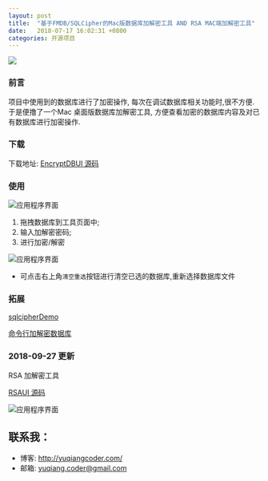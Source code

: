 ```yaml
---
layout: post
title:  "基于FMDB/SQLCipher的Mac版数据库加解密工具 AND RSA MAC端加解密工具"
date:   2018-07-17 16:02:31 +0800
categories: 开源项目
---
```

![](http://yuqiangcoder.com/assets/postImages/ios/201807/1.svg)

### 前言
项目中使用到的数据库进行了加密操作, 每次在调试数据库相关功能时,很不方便. 于是便撸了一个Mac 桌面版数据库加解密工具, 方便查看加密的数据库内容及对已有数据库进行加密操作.

### 下载
下载地址: 
[EncryptDBUI 源码](https://github.com/YQqiang/EncryptDBUI)

### 使用
![应用程序界面](http://yuqiangcoder.com/assets/postImages/ios/201807/1.png)

1. 拖拽数据库到工具页面中;
2. 输入加解密密码;
3. 进行加密/解密

![应用程序界面](http://yuqiangcoder.com/assets/postImages/ios/201807/2.png)

* 可点击右上角`清空重选`按钮进行清空已选的数据库,重新选择数据库文件

### 拓展
[sqlcipherDemo](https://github.com/zhengbomo/sqlcipherDemo)

[命令行加解密数据库](https://www.zetetic.net/sqlcipher/sqlcipher-api/#sqlcipher_export)


### 2018-09-27 更新

RSA 加解密工具

[RSAUI 源码](https://github.com/YQqiang/RSAUI)

![应用程序界面](http://yuqiangcoder.com/assets/postImages/ios/201807/3.png)

## 联系我：
- 博客: http://yuqiangcoder.com/
- 邮箱: yuqiang.coder@gmail.com

[jekyll-docs]: https://jekyllrb.com/docs/home
[jekyll-gh]:   https://github.com/jekyll/jekyll
[jekyll-talk]: https://talk.jekyllrb.com/


